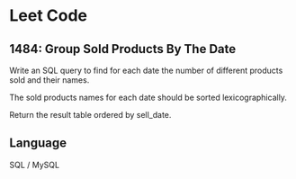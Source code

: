 # Leet Code

## 1484: Group Sold Products By The Date

Write an SQL query to find for each date the number of different products sold and their names.

The sold products names for each date should be sorted lexicographically.

Return the result table ordered by sell_date.

## Language
SQL / MySQL
